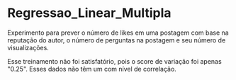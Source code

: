 # Regressao_Linear_Multipla

Experimento para prever o número de likes em uma postagem com base na reputação do autor, o número de perguntas na postagem e seu número de visualizações.

Esse treinamento não foi satisfatório, pois o score de variação foi apenas "0.25". Esses dados não têm um com nível de correlação.
